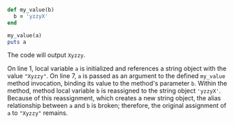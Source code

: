 ```Ruby a = "Xyzzy"

def my_value(b)
  b = 'yzzyX'
end

my_value(a)
puts a
```
The code will output `Xyzzy`.

On line 1, local variable `a` is initialized and references a string object with the value `"Xyzzy"`. On line 7, `a` is passed as an argument to the defined `my_value` method invocation, binding its value to the method's parameter `b`. Within the method, method local variable `b` is reassigned to the string object `'yzzyX'`. Because of this reassignment, which creates a new string object, the alias relationship between `a` and `b` is broken; therefore, the original assignment of `a` to `"Xyzzy"` remains.
